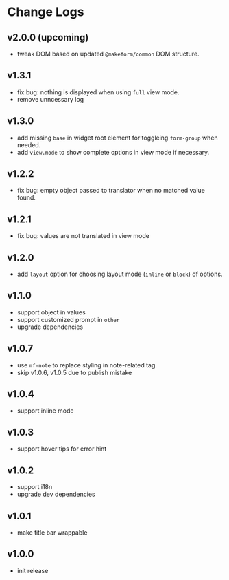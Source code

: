 # Change Logs

## v2.0.0 (upcoming)

 - tweak DOM based on updated `@makeform/common` DOM structure.


## v1.3.1

 - fix bug: nothing is displayed when using `full` view mode.
 - remove unncessary log


## v1.3.0

 - add missing `base` in widget root element for toggleing `form-group` when needed.
 - add `view.mode` to show complete options in view mode if necessary.


## v1.2.2

 - fix bug: empty object passed to translator when no matched value found.


## v1.2.1

 - fix bug: values are not translated in view mode


## v1.2.0

 - add `layout` option for choosing layout mode (`inline` or `block`) of options.


## v1.1.0

 - support object in values
 - support customized prompt in `other`
 - upgrade dependencies


## v1.0.7

 - use `mf-note` to replace styling in note-related tag.
 - skip v1.0.6, v1.0.5 due to publish mistake


## v1.0.4

 - support inline mode


## v1.0.3

 - support hover tips for error hint


## v1.0.2

 - support i18n 
 - upgrade dev dependencies


## v1.0.1

 - make title bar wrappable


## v1.0.0

 - init release

